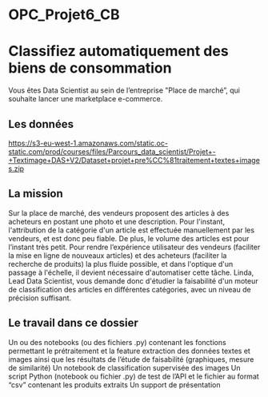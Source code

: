 # OPC_Projet6_CB
# Classifiez automatiquement des biens de consommation
Vous êtes Data Scientist au sein de l’entreprise "Place de marché”, qui souhaite lancer une marketplace e-commerce.

## Les données 
https://s3-eu-west-1.amazonaws.com/static.oc-static.com/prod/courses/files/Parcours_data_scientist/Projet+-+Textimage+DAS+V2/Dataset+projet+pre%CC%81traitement+textes+images.zip

## La mission 
Sur la place de marché, des vendeurs proposent des articles à des acheteurs en postant une photo et une description.
Pour l'instant, l'attribution de la catégorie d'un article est effectuée manuellement par les vendeurs, et est donc peu fiable. De plus, le volume des articles est pour l’instant très petit.
Pour rendre l’expérience utilisateur des vendeurs (faciliter la mise en ligne de nouveaux articles) et des acheteurs (faciliter la recherche de produits) la plus fluide possible, et dans l'optique d'un passage à l'échelle, il devient nécessaire d'automatiser cette tâche.
Linda, Lead Data Scientist, vous demande donc d'étudier la faisabilité d'un moteur de classification des articles en différentes catégories, avec un niveau de précision suffisant.

## Le travail dans ce dossier 
Un ou des notebooks (ou des fichiers .py) contenant les fonctions permettant le prétraitement et la feature extraction des données textes et images ainsi que les résultats de l’étude de faisabilité (graphiques, mesure de similarité) 
Un notebook de classification supervisée des images
Un script Python (notebook ou fichier .py) de test de l’API et le fichier au format “csv” contenant les produits extraits
Un support de présentation 
